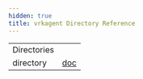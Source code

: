 ```yaml
---
hidden: true
title: vrkagent Directory Reference
---
```


|  |  |
|----|----|
| Directories |  |
| directory   | <a href="dir_afe008f134f54acacb8a95abe2db5897.md">doc</a> |
